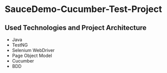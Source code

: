 # SauceDemo-Cucumber-Test-Project


## Used Technologies and Project Architecture

 - Java
 - TestNG
 - Selenium WebDriver
 - Page Object Model
 - Cucumber
 - BDD
